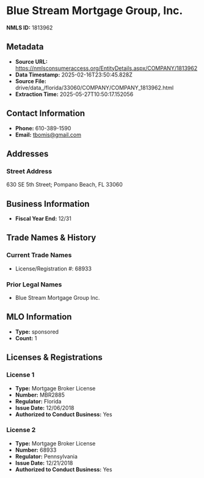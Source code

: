 # Blue Stream Mortgage Group, Inc.

**NMLS ID:** 1813962

## Metadata
- **Source URL:** https://nmlsconsumeraccess.org/EntityDetails.aspx/COMPANY/1813962
- **Data Timestamp:** 2025-02-16T23:50:45.828Z
- **Source File:** drive/data_/florida/33060/COMPANY/COMPANY_1813962.html
- **Extraction Time:** 2025-05-27T10:50:17.152056

## Contact Information
- **Phone:** 610-389-1590
- **Email:** tbomis@gmail.com

## Addresses
### Street Address
630 SE 5th Street; Pompano Beach, FL 33060

## Business Information
- **Fiscal Year End:** 12/31

## Trade Names & History
### Current Trade Names
- License/Registration #: 68933

### Prior Legal Names
- Blue Stream Mortgage Group Inc.

## MLO Information
- **Type:** sponsored
- **Count:** 1

## Licenses & Registrations

### License 1
- **Type:** Mortgage Broker License
- **Number:** MBR2885
- **Regulator:** Florida
- **Issue Date:** 12/06/2018
- **Authorized to Conduct Business:** Yes

### License 2
- **Type:** Mortgage Broker License
- **Number:** 68933
- **Regulator:** Pennsylvania
- **Issue Date:** 12/21/2018
- **Authorized to Conduct Business:** Yes
